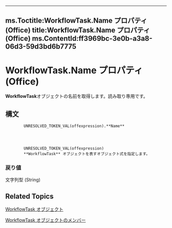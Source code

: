 

---
ms.Toctitle:WorkflowTask.Name プロパティ (Office)
title:WorkflowTask.Name プロパティ (Office)
ms.ContentId:ff3969bc-3e0b-a3a8-06d3-59d3bd6b7775
---
# WorkflowTask.Name プロパティ (Office)




**WorkflowTask**オブジェクトの名前を取得します。読み取り専用です。

## 構文

            UNRESOLVED_TOKEN_VAL(offexpression).**Name**




            UNRESOLVED_TOKEN_VAL(offexpression)
            **WorkflowTask** オブジェクトを表すオブジェクト式を指定します。

### 戻り値
文字列型 (String)





## Related Topics

[WorkflowTask オブジェクト](9d17947e-f12a-2f97-7888-8d5ec9f85011.md)

[WorkflowTask オブジェクトのメンバー](035ead58-23bb-4518-2720-8862051aeb41.md)




